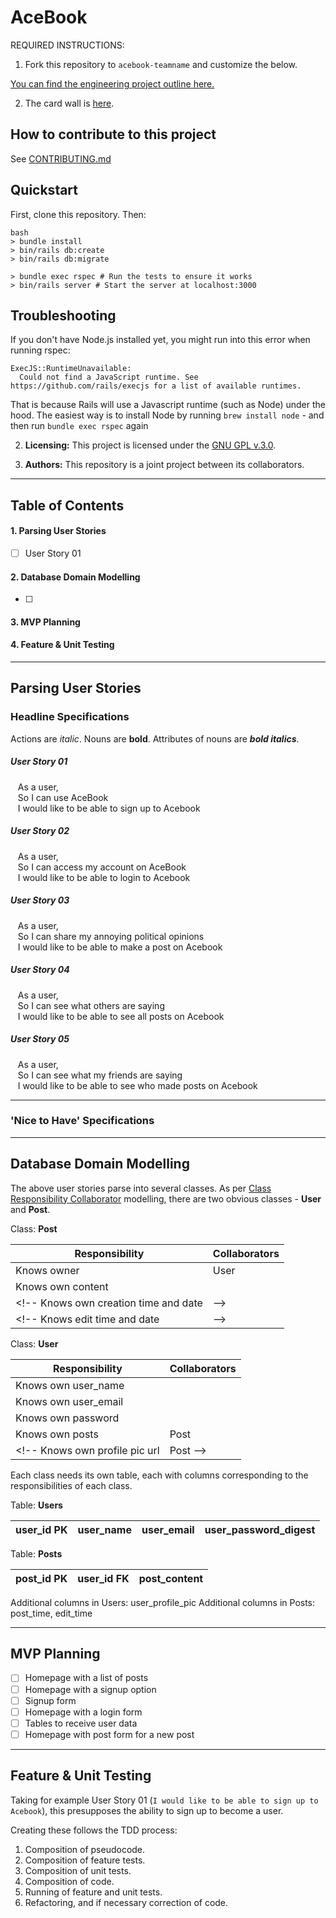 # AceBook

REQUIRED INSTRUCTIONS:

1. Fork this repository to `acebook-teamname` and customize the below.

[You can find the engineering project outline here.](https://github.com/makersacademy/course/tree/master/engineering_projects/rails)

2. The card wall is [here](https://trello.com/b/aN3xtXXl/acebook-rails-template).

## How to contribute to this project
See [CONTRIBUTING.md](CONTRIBUTING.md)

## Quickstart

First, clone this repository. Then:

```
bash
> bundle install
> bin/rails db:create
> bin/rails db:migrate

> bundle exec rspec # Run the tests to ensure it works
> bin/rails server # Start the server at localhost:3000
```

## Troubleshooting

If you don't have Node.js installed yet, you might run into this error when running rspec:

```
ExecJS::RuntimeUnavailable:
  Could not find a JavaScript runtime. See https://github.com/rails/execjs for a list of available runtimes.
 ```

That is because Rails will use a Javascript runtime (such as Node) under the hood. The easiest way is to install Node by running `brew install node` - and then run `bundle exec rspec` again

2. **Licensing:** This project is licensed under the [GNU GPL v.3.0](https://www.gnu.org/licenses/gpl-3.0.en.html).

3. **Authors:** This repository is a joint project between its collaborators.

---

## Table of Contents

#### 1. Parsing User Stories
- [ ] User Story 01

#### 2. Database Domain Modelling
- [ ]

#### 3. MVP Planning

#### 4. Feature & Unit Testing

---

## Parsing User Stories

### Headline Specifications

Actions are *italic*. Nouns are **bold**. Attributes of nouns are **_bold italics_**.

##### User Story 01

&nbsp;&nbsp;&nbsp;As a user,<br>
&nbsp;&nbsp;&nbsp;So I can use AceBook<br>
&nbsp;&nbsp;&nbsp;I would like to be able to sign up to Acebook<br>

##### User Story 02

&nbsp;&nbsp;&nbsp;As a user,<br>
&nbsp;&nbsp;&nbsp;So I can access my account on AceBook<br>
&nbsp;&nbsp;&nbsp;I would like to be able to login to Acebook<br>

##### User Story 03

&nbsp;&nbsp;&nbsp;As a user,<br>
&nbsp;&nbsp;&nbsp;So I can share my annoying political opinions<br>
&nbsp;&nbsp;&nbsp;I would like to be able to make a post on Acebook<br>

##### User Story 04

&nbsp;&nbsp;&nbsp;As a user,<br>
&nbsp;&nbsp;&nbsp;So I can see what others are saying<br>
&nbsp;&nbsp;&nbsp;I would like to be able to see all posts on Acebook<br>

##### User Story 05

&nbsp;&nbsp;&nbsp;As a user,<br>
&nbsp;&nbsp;&nbsp;So I can see what my friends are saying<br>
&nbsp;&nbsp;&nbsp;I would like to be able to see who made posts on Acebook<br>

---

### 'Nice to Have' Specifications

---

## Database Domain Modelling

The above user stories parse into several classes. As per [Class Responsibility Collaborator](http://agilemodeling.com/artifacts/crcModel.htm) modelling, there are two obvious classes - **User** and **Post**.

Class: **Post**

Responsibility | Collaborators
--- | ---
Knows owner | User
Knows own content |
<!-- Knows own creation time and date | -->
<!-- Knows edit time and date | -->

Class: **User**

Responsibility | Collaborators
--- | ---
Knows own user_name |
Knows own user_email |
Knows own password |
Knows own posts | Post
<!-- Knows own profile pic url | Post -->


Each class needs its own table, each with columns corresponding to the responsibilities of each class.

Table: **Users**

user_id PK | user_name | user_email | user_password_digest
--- | --- | --- | ---

Table: **Posts**

post_id PK | user_id FK | post_content
--- | --- | ---

Additional columns in Users: user_profile_pic
Additional columns in Posts: post_time, edit_time

---

## MVP Planning

- [ ] Homepage with a list of posts
- [ ] Homepage with a signup option
- [ ] Signup form
- [ ] Homepage with a login form
- [ ] Tables to receive user data
- [ ] Homepage with post form for a new post

---

## Feature & Unit Testing

Taking for example User Story 01 (`I would like to be able to sign up to Acebook`), this presupposes the ability to sign up to become a user.

Creating these follows the TDD process:
1. Composition of pseudocode.
2. Composition of feature tests.
3. Composition of unit tests.
4. Composition of code.
5. Running of feature and unit tests.
6. Refactoring, and if necessary correction of code.
